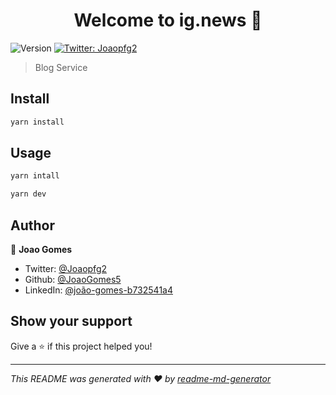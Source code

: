 <h1 align="center">Welcome to ig.news 👋</h1>
<p>
  <img alt="Version" src="https://img.shields.io/badge/version-0.1.0-blue.svg?cacheSeconds=2592000" />
  <a href="https://twitter.com/Joaopfg2" target="_blank">
    <img alt="Twitter: Joaopfg2" src="https://img.shields.io/twitter/follow/Joaopfg2.svg?style=social" />
  </a>
</p>

> Blog Service

## Install

```sh
yarn install
```

## Usage

```sh
yarn intall
```

```sh
yarn dev
```

## Author

👤 **Joao Gomes**

* Twitter: [@Joaopfg2](https://twitter.com/Joaopfg2)
* Github: [@JoaoGomes5](https://github.com/JoaoGomes5)
* LinkedIn: [@joão-gomes-b732541a4](https://linkedin.com/in/joão-gomes-b732541a4)

## Show your support

Give a ⭐️ if this project helped you!

***
_This README was generated with ❤️ by [readme-md-generator](https://github.com/kefranabg/readme-md-generator)_
